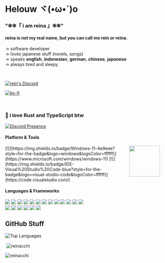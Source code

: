 # Helouw ヾ(•ω•`)o

### "✻✻『 i am reina 』✻✻"

#### reina is not my real name, but you can call me rein or reina.

→ software developer
<br>
→ loves japanese stuff (novels, songs)
<br>
→ speaks **english**, **indonesian**, **german**, **chinese**, **japonese**
<br>
→ always tired and sleepy

<br>
<p><a href="https://discord.gg/fmxR8hUPSw" target="_blank"><img align="center" src="https://discord.com/api/guilds/754910336544538655/widget.png?style=shield" alt="rein's Discord"></a></p>
<p><a href="https://ko-fi.com/reinhello"><img align="center" src="https://ko-fi.com/img/githubbutton_sm.svg" alt="ko-fi"></a></p>
<br>

### 🌠 i love Rust and TypeScript btw

[![Discord Presence](https://lanyard.cnrad.dev/api/516186529547288576?bg=16101f&idleMessage=Sleeping%20in%20Bed...&theme=dark&showDisplayName=true)](https://discord.com/users/516186529547288576)

#### Platform & Tools
<img src="https://count.getloli.com/get/@reinacchi?theme=gelbooru-h" height="100" align="right">
[![](https://img.shields.io/badge/Windows-11-4e9eee?style=for-the-badge&logo=windows&logoColor=ffffff)](https://www.microsoft.com/windows/windows-11)      
[![](https://img.shields.io/badge/IDE-Visual%20Studio%20Code-blue?style=for-the-badge&logo=visual-studio-code&logoColor=ffffff)](https://code.visualstudio.com/)

#### Languages & Frameworks
[![](https://img.shields.io/badge/-Docker-2496ED?style=for-the-badge&logo=docker&logoColor=ffffff)](https://www.docker.com/)
[![](https://img.shields.io/badge/-Yarn-2c8ebb?style=for-the-badge&logo=yarn&logoColor=ffffff)](https://yarnpkg.com/)
[![](https://img.shields.io/badge/-TypeScript-007acc?style=for-the-badge&logo=typescript&logoColor=white)](https://www.typescriptlang.org/)
[![](https://img.shields.io/badge/-Rust-c4aa76?style=for-the-badge&logo=rust&logoColor=white)](https://www.rust-lang.org/)
[![](https://img.shields.io/badge/-CSS3-1572B6?style=for-the-badge&logo=css3&logoColor=white)](https://www.w3.org/Style/CSS/)
[![](https://img.shields.io/badge/-Tailwind-4e9eee?style=for-the-badge&logo=tailwindcss&logoColor=white)](https://tailwindcss.com/)
[![](https://img.shields.io/badge/-Nuxt.js-32d18f?style=for-the-badge&logo=nuxt.js&logoColor=ffffff)](https://nuxt.com/)
[![](https://img.shields.io/badge/-RenPy-9e3477?style=for-the-badge&logo=renpy&logoColor=white)](https://www.renpy.org/)
[![](https://img.shields.io/badge/-Tauri-010101?style=for-the-badge&logo=tauri&logoColor=white)](https://v2.tauri.app/)
[![](https://img.shields.io/badge/-NPM-cb3837?style=for-the-badge&logo=npm&logoColor=white)](https://npmjs.com/)
[![](https://img.shields.io/badge/-HTML5-E34F26?style=for-the-badge&logo=html5&logoColor=white)](https://html.spec.whatwg.org/)
[![](https://img.shields.io/badge/-Git-f05032?style=for-the-badge&logo=git&logoColor=white)](https://git-scm.com/)
[![](https://img.shields.io/badge/-Vite-646CFF?style=for-the-badge&logo=vite&logoColor=ffffff)](https://vitejs.dev/)   
[![](https://img.shields.io/badge/-JavaScript-f7e018?style=for-the-badge&logo=javascript&logoColor=white)](https://www.ecma-international.org/)
[![](https://img.shields.io/badge/-pnpm-f69220?style=for-the-badge&logo=pnpm&logoColor=ffffff)](https://pnpm.io/)
[![](https://img.shields.io/badge/-Vue.js-42b893?style=for-the-badge&logo=vue.js&logoColor=ffffff)](https://vuejs.org/)
[![](https://img.shields.io/badge/-MongoDB-47a248?style=for-the-badge&logo=mongodb&logoColor=ffffff)](https://www.mongodb.com/)
[![](https://img.shields.io/badge/-MariaDB-123070?style=for-the-badge&logo=mariadb&logoColor=white)](https://mariadb.org/)
[![](https://img.shields.io/badge/-Node.js-43853d?style=for-the-badge&logo=node.js&logoColor=ffffff)](https://nodejs.org/)

## GitHub Stuff

![Top Languages](https://github-readme-stats.vercel.app/api/top-langs/?username=reinacchi&layout=compact&theme=radical&locale=en)

<p>&nbsp;<img align="center" src="https://github-readme-stats.vercel.app/api?username=reinacchi&show_icons=true&theme=radical&locale=en" alt="reinacchi" /></p>

<p><img align="center" src="https://github-readme-streak-stats.herokuapp.com/?user=reinacchi&theme=radical&locale=en" alt="reinacchi" /></p>
